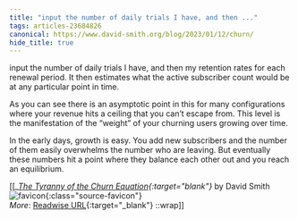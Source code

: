 ```yaml
---
title: "input the number of daily trials I have, and then ..."
tags: articles-23684826
canonical: https://www.david-smith.org/blog/2023/01/12/churn/
hide_title: true
---
```


input the number of daily trials I have, and then my retention rates for each renewal period. It then estimates what the active subscriber count would be at any particular point in time.

As you can see there is an asymptotic point in this for many configurations where your revenue hits a ceiling that you can’t escape from. This level is the manifestation of the “weight” of your churning users growing over time.

In the early days, growth is easy. You add new subscribers and the number of them easily overwhelms the number who are leaving. But eventually these numbers hit a point where they balance each other out and you reach an equilibrium.


[[<cite>_[The Tyranny of the Churn Equation](https://www.david-smith.org/blog/2023/01/12/churn/){:target="_blank"}_</cite> by David Smith ![favicon](https://s2.googleusercontent.com/s2/favicons?domain=www.david-smith.org){:class="source-favicon"}<br>
_More_: [Readwise URL](https://readwise.io/open/463638735){:target="_blank"}
::wrap]]